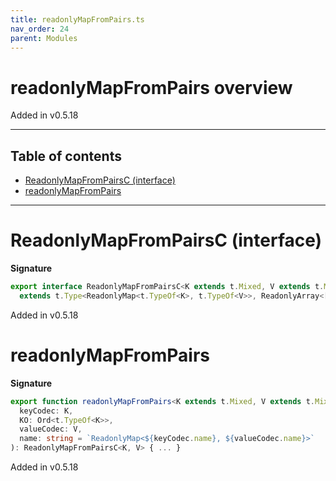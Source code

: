 ```yaml
---
title: readonlyMapFromPairs.ts
nav_order: 24
parent: Modules
---
```


# readonlyMapFromPairs overview

Added in v0.5.18

---

<h2 class="text-delta">Table of contents</h2>

- [ReadonlyMapFromPairsC (interface)](#readonlymapfrompairsc-interface)
- [readonlyMapFromPairs](#readonlymapfrompairs)

---

# ReadonlyMapFromPairsC (interface)

**Signature**

```ts
export interface ReadonlyMapFromPairsC<K extends t.Mixed, V extends t.Mixed>
  extends t.Type<ReadonlyMap<t.TypeOf<K>, t.TypeOf<V>>, ReadonlyArray<[t.OutputOf<K>, t.OutputOf<V>]>, unknown> {}
```

Added in v0.5.18

# readonlyMapFromPairs

**Signature**

```ts
export function readonlyMapFromPairs<K extends t.Mixed, V extends t.Mixed>(
  keyCodec: K,
  KO: Ord<t.TypeOf<K>>,
  valueCodec: V,
  name: string = `ReadonlyMap<${keyCodec.name}, ${valueCodec.name}>`
): ReadonlyMapFromPairsC<K, V> { ... }
```

Added in v0.5.18
